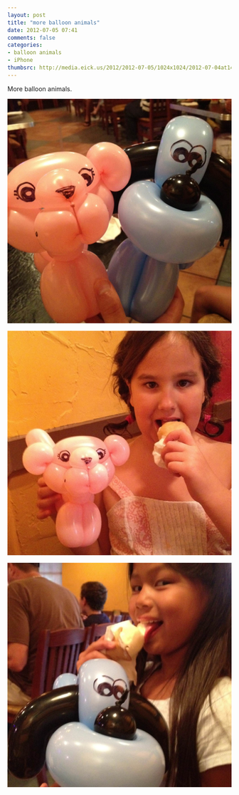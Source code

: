 ```yaml
---
layout: post
title: "more balloon animals"
date: 2012-07-05 07:41
comments: false
categories: 
- balloon animals
- iPhone
thumbsrc: http://media.eick.us/2012/2012-07-05/1024x1024/2012-07-04at14.43.24.jpg 
---
```

More balloon animals.

![Kitty and doggy](/assets/images/2012/2012-07-05/2012-07-04at14.43.24.jpg)


![Libby and Kitty](/assets/images/2012/2012-07-05/2012-07-04at14.43.21.jpg)


![Jasmine and doggy](/assets/images/2012/2012-07-05/2012-07-04at14.43.18.jpg)



